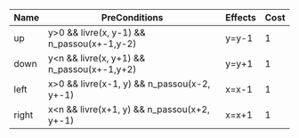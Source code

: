 |Name  | PreConditions                               | Effects  |Cost |
|------|---------------------------------------------|----------|-----|
|up    | y>0 && livre(x, y-1) && n_passou(x+-1,y-2)  | y=y-1    | 1   |
|down  | y<n && livre(x, y+1) && n_passou(x+-1,y+2)  | y=y+1    | 1   |
|left  | x>0 && livre(x-1, y) && n_passou(x-2, y+-1) | x=x-1    | 1   |
|right | x<n && livre(x+1, y) && n_passou(x+2, y+-1) | x=x+1    | 1   |
